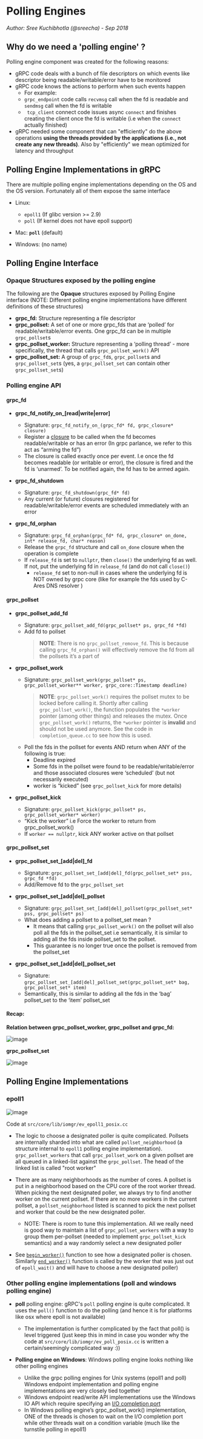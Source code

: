 # Polling Engines

_Author: Sree Kuchibhotla (@sreecha) - Sep 2018_

## Why do we need a 'polling engine' ?

Polling engine component was created for the following reasons:

- gRPC code deals with a bunch of file descriptors on which events like descriptor being readable/writable/error have to be monitored
- gRPC code knows the actions to perform when such events happen
  -  For example:
    - `grpc_endpoint` code calls `recvmsg` call when the fd is readable and `sendmsg` call when the fd is writable
    - ` tcp_client` connect code issues async `connect` and finishes creating the client once the fd is writable (i.e when the `connect` actually finished)
- gRPC needed some component that can "efficiently" do the above operations __using the threads provided by the applications (i.e., not create any new threads)__.  Also by "efficiently" we mean optimized for latency and throughput

## Polling Engine Implementations in gRPC
There are multiple polling engine implementations depending on the OS and the OS version.  Fortunately all of them expose the same interface

- Linux:

  - `epoll1` (If glibc version >= 2.9)
  - `poll` (If kernel does not have epoll support)
- Mac: **`poll`** (default)
- Windows: (no name)

## Polling Engine Interface

### Opaque Structures exposed by the polling engine
The following are the **Opaque** structures exposed by Polling Engine interface (NOTE: Different polling engine implementations have different definitions of these structures)

- **grpc_fd:** Structure representing a file descriptor
- **grpc_pollset:** A set of one or more grpc_fds that are ‘polled’ for readable/writable/error events. One grpc_fd can be in multiple `grpc_pollset`s
- **grpc_pollset_worker:** Structure representing a ‘polling thread’ - more specifically, the thread that calls `grpc_pollset_work()` API
- **grpc_pollset_set:** A group of `grpc_fd`s, `grpc_pollset`s and `grpc_pollset_set`s (yes, a `grpc_pollset_set` can contain other `grpc_pollset_set`s)

### Polling engine API

#### grpc_fd
- **grpc\_fd\_notify\_on\_[read|write|error]**
  - Signature: `grpc_fd_notify_on_(grpc_fd* fd, grpc_closure* closure)`
  - Register a [closure](https://github.com/grpc/grpc/blob/v1.15.1/src/core/lib/iomgr/closure.h#L67) to be called when the fd becomes readable/writable or has an error (In grpc parlance, we refer to this act as “arming the fd”)
  - The closure is called exactly once per event. I.e once the fd becomes readable (or writable or error), the closure is fired and the fd is ‘unarmed’. To be notified again, the fd has to be armed again.

- **grpc_fd_shutdown**
  - Signature: `grpc_fd_shutdown(grpc_fd* fd)`
  - Any current (or future) closures registered for readable/writable/error events are scheduled immediately with an error

- **grpc_fd_orphan**
  - Signature: `grpc_fd_orphan(grpc_fd* fd, grpc_closure* on_done, int* release_fd, char* reason)`
  - Release the `grpc_fd` structure and call `on_done` closure when the operation is complete
  - If `release_fd` is set to `nullptr`, then `close()` the underlying fd as well. If not, put the underlying fd in `release_fd` (and do not call `close()`)
    - `release_fd` set to non-null in cases where the underlying fd is NOT owned by grpc core (like for example the fds used by C-Ares DNS resolver )

#### grpc_pollset

- **grpc_pollset_add_fd**
  - Signature: `grpc_pollset_add_fd(grpc_pollset* ps, grpc_fd *fd)`
  - Add fd to pollset
    > **NOTE**: There is no `grpc_pollset_remove_fd`. This is because calling `grpc_fd_orphan()` will effectively remove the fd from all the pollsets it’s a part of

- **grpc_pollset_work**
  - Signature: `grpc_pollset_work(grpc_pollset* ps, grpc_pollset_worker** worker, grpc_core::Timestamp deadline)`
    > **NOTE**: `grpc_pollset_work()` requires the pollset mutex to be locked before calling it. Shortly after calling `grpc_pollset_work()`, the function populates the `*worker` pointer (among other things) and releases the mutex. Once `grpc_pollset_work()` returns, the `*worker` pointer is **invalid** and should not be used anymore. See the code in `completion_queue.cc` to see how this is used.
  - Poll the fds in the pollset for events AND return when ANY of the following is true:
    - Deadline expired
    - Some fds in the pollset were found to be readable/writable/error and those associated closures were ‘scheduled’ (but not necessarily executed)
    - worker is “kicked” (see `grpc_pollset_kick` for more details)

- **grpc_pollset_kick**
  - Signature: `grpc_pollset_kick(grpc_pollset* ps, grpc_pollset_worker* worker)`
  - “Kick the worker” i.e Force the worker to return from grpc_pollset_work()
  - If `worker == nullptr`, kick ANY worker active on that pollset

#### grpc_pollset_set

- **grpc\_pollset\_set\_[add|del]\_fd**
  - Signature: `grpc_pollset_set_[add|del]_fd(grpc_pollset_set* pss, grpc_fd *fd)`
  - Add/Remove fd to the `grpc_pollset_set`

- **grpc\_pollset\_set_[add|del]\_pollset**
  - Signature: `grpc_pollset_set_[add|del]_pollset(grpc_pollset_set* pss, grpc_pollset* ps)`
  - What does adding a pollset to a pollset_set mean ?
    - It means that calling `grpc_pollset_work()` on the pollset will also poll all the fds in the pollset_set i.e semantically, it is similar to adding all the fds inside pollset_set to the pollset.
    - This guarantee is no longer true once the pollset is removed from the pollset_set

- **grpc\_pollset\_set_[add|del]\_pollset\_set**
  - Signature: `grpc_pollset_set_[add|del]_pollset_set(grpc_pollset_set* bag, grpc_pollset_set* item)`
  - Semantically, this is similar to adding all the fds in the ‘bag’ pollset_set to the ‘item’ pollset_set

#### Recap:

__Relation between grpc_pollset_worker, grpc_pollset and grpc_fd:__

![image](/doc/images/grpc-ps-pss-fd.png)

__grpc_pollset_set__

![image](/doc/images/grpc-pss.png)

## Polling Engine Implementations

### epoll1

![image](/doc/images/grpc-epoll1.png)

Code at `src/core/lib/iomgr/ev_epoll1_posix.cc`

- The logic to choose a designated poller is quite complicated. Pollsets are internally sharded into what are called `pollset_neighborhood` (a structure internal to `epoll1` polling engine implementation). `grpc_pollset_workers` that call `grpc_pollset_work` on a given pollset are all queued in a linked-list against the `grpc_pollset`. The head of the linked list is called "root worker"

- There are as many neighborhoods as the number of cores. A pollset is put in a neighborhood based on the CPU core of the root worker thread. When picking the next designated poller, we always try to find another worker on the current pollset. If there are no more workers in the current pollset, a `pollset_neighborhood` listed is scanned to pick the next pollset and worker that could be the new designated poller.
  - NOTE: There is room to tune this implementation. All we really need is good way to maintain a list of `grpc_pollset_workers` with a way to group them per-pollset (needed to implement `grpc_pollset_kick` semantics) and a way randomly select a new designated poller

- See [`begin_worker()`](https://github.com/grpc/grpc/blob/v1.15.1/src/core/lib/iomgr/ev_epoll1_linux.cc#L729) function to see how a designated poller is chosen. Similarly [`end_worker()`](https://github.com/grpc/grpc/blob/v1.15.1/src/core/lib/iomgr/ev_epoll1_linux.cc#L916) function is called by the worker that was just out of `epoll_wait()` and will have to choose a new designated poller)

### Other polling engine implementations (poll and windows polling engine)
- **poll** polling engine: gRPC's `poll` polling engine is quite complicated. It uses the `poll()` function to do the polling (and hence it is for platforms like osx where epoll is not available)
  - The implementation is further complicated by the fact that poll() is level triggered (just keep this in mind in case you wonder why the code at `src/core/lib/iomgr/ev_poll_posix.cc` is written a certain/seemingly complicated way :))

- **Polling engine on Windows**: Windows polling engine looks nothing like other polling engines
  - Unlike the grpc polling engines for Unix systems (epoll1 and poll) Windows endpoint implementation and polling engine implementations are very closely tied together
  - Windows endpoint read/write API implementations use the Windows IO API which require specifying an [I/O completion port](https://docs.microsoft.com/en-us/windows/desktop/fileio/i-o-completion-ports)
  - In Windows polling engine’s grpc_pollset_work() implementation, ONE of the threads is chosen to wait on the I/O completion port while other threads wait on a condition variable (much like the turnstile polling in epoll1)
